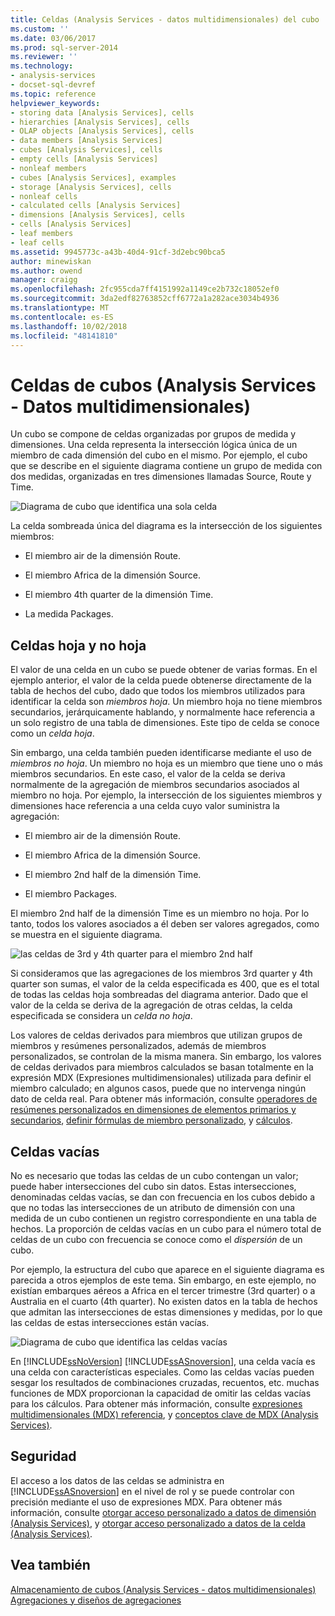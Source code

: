 ```yaml
---
title: Celdas (Analysis Services - datos multidimensionales) del cubo | Microsoft Docs
ms.custom: ''
ms.date: 03/06/2017
ms.prod: sql-server-2014
ms.reviewer: ''
ms.technology:
- analysis-services
- docset-sql-devref
ms.topic: reference
helpviewer_keywords:
- storing data [Analysis Services], cells
- hierarchies [Analysis Services], cells
- OLAP objects [Analysis Services], cells
- data members [Analysis Services]
- cubes [Analysis Services], cells
- empty cells [Analysis Services]
- nonleaf members
- cubes [Analysis Services], examples
- storage [Analysis Services], cells
- nonleaf cells
- calculated cells [Analysis Services]
- dimensions [Analysis Services], cells
- cells [Analysis Services]
- leaf members
- leaf cells
ms.assetid: 9945773c-a43b-40d4-91cf-3d2ebc90bca5
author: minewiskan
ms.author: owend
manager: craigg
ms.openlocfilehash: 2fc955cda7ff4151992a1149ce2b732c18052ef0
ms.sourcegitcommit: 3da2edf82763852cff6772a1a282ace3034b4936
ms.translationtype: MT
ms.contentlocale: es-ES
ms.lasthandoff: 10/02/2018
ms.locfileid: "48141810"
---
```

# <a name="cube-cells-analysis-services---multidimensional-data"></a>Celdas de cubos (Analysis Services - Datos multidimensionales)
  Un cubo se compone de celdas organizadas por grupos de medida y dimensiones. Una celda representa la intersección lógica única de un miembro de cada dimensión del cubo en el mismo. Por ejemplo, el cubo que se describe en el siguiente diagrama contiene un grupo de medida con dos medidas, organizadas en tres dimensiones llamadas Source, Route y Time.  
  
 ![Diagrama de cubo que identifica una sola celda](../../../2014/analysis-services/dev-guide/media/as-cubeintro5.gif "diagrama de cubo que identifica una sola celda")  
  
 La celda sombreada única del diagrama es la intersección de los siguientes miembros:  
  
-   El miembro air de la dimensión Route.  
  
-   El miembro Africa de la dimensión Source.  
  
-   El miembro 4th quarter de la dimensión Time.  
  
-   La medida Packages.  
  
## <a name="leaf-and-nonleaf-cells"></a>Celdas hoja y no hoja  
 El valor de una celda en un cubo se puede obtener de varias formas. En el ejemplo anterior, el valor de la celda puede obtenerse directamente de la tabla de hechos del cubo, dado que todos los miembros utilizados para identificar la celda son *miembros hoja*. Un miembro hoja no tiene miembros secundarios, jerárquicamente hablando, y normalmente hace referencia a un solo registro de una tabla de dimensiones. Este tipo de celda se conoce como un *celda hoja*.  
  
 Sin embargo, una celda también pueden identificarse mediante el uso de *miembros no hoja*. Un miembro no hoja es un miembro que tiene uno o más miembros secundarios. En este caso, el valor de la celda se deriva normalmente de la agregación de miembros secundarios asociados al miembro no hoja. Por ejemplo, la intersección de los siguientes miembros y dimensiones hace referencia a una celda cuyo valor suministra la agregación:  
  
-   El miembro air de la dimensión Route.  
  
-   El miembro Africa de la dimensión Source.  
  
-   El miembro 2nd half de la dimensión Time.  
  
-   El miembro Packages.  
  
 El miembro 2nd half de la dimensión Time es un miembro no hoja. Por lo tanto, todos los valores asociados a él deben ser valores agregados, como se muestra en el siguiente diagrama.  
  
 ![las celdas de 3rd y 4th quarter para el miembro 2nd half](../../../2014/analysis-services/dev-guide/media/as-cubeintro6.gif "las celdas de 3rd y 4th quarter para el miembro 2nd half")  
  
 Si consideramos que las agregaciones de los miembros 3rd quarter y 4th quarter son sumas, el valor de la celda especificada es 400, que es el total de todas las celdas hoja sombreadas del diagrama anterior. Dado que el valor de la celda se deriva de la agregación de otras celdas, la celda especificada se considera un *celda no hoja*.  
  
 Los valores de celdas derivados para miembros que utilizan grupos de miembros y resúmenes personalizados, además de miembros personalizados, se controlan de la misma manera. Sin embargo, los valores de celdas derivados para miembros calculados se basan totalmente en la expresión MDX (Expresiones multidimensionales) utilizada para definir el miembro calculado; en algunos casos, puede que no intervenga ningún dato de celda real. Para obtener más información, consulte [operadores de resúmenes personalizados en dimensiones de elementos primarios y secundarios](../multidimensional-models/parent-child-dimension-attributes-custom-rollup-operators.md), [definir fórmulas de miembro personalizado](../multidimensional-models/attribute-properties-define-custom-member-formulas.md), y [cálculos](../multidimensional-models-olap-logical-cube-objects/calculations.md).  
  
## <a name="empty-cells"></a>Celdas vacías  
 No es necesario que todas las celdas de un cubo contengan un valor; puede haber intersecciones del cubo sin datos. Estas intersecciones, denominadas celdas vacías, se dan con frecuencia en los cubos debido a que no todas las intersecciones de un atributo de dimensión con una medida de un cubo contienen un registro correspondiente en una tabla de hechos. La proporción de celdas vacías en un cubo para el número total de celdas de un cubo con frecuencia se conoce como el *dispersión* de un cubo.  
  
 Por ejemplo, la estructura del cubo que aparece en el siguiente diagrama es parecida a otros ejemplos de este tema. Sin embargo, en este ejemplo, no existían embarques aéreos a Africa en el tercer trimestre (3rd quarter) o a Australia en el cuarto (4th quarter). No existen datos en la tabla de hechos que admitan las intersecciones de estas dimensiones y medidas, por lo que las celdas de estas intersecciones están vacías.  
  
 ![Diagrama de cubo que identifica las celdas vacías](../../../2014/analysis-services/dev-guide/media/as-cubeintro7.gif "diagrama de cubo que identifica las celdas vacías")  
  
 En [!INCLUDE[ssNoVersion](../../includes/ssnoversion-md.md)] [!INCLUDE[ssASnoversion](../../includes/ssasnoversion-md.md)], una celda vacía es una celda con características especiales. Como las celdas vacías pueden sesgar los resultados de combinaciones cruzadas, recuentos, etc. muchas funciones de MDX proporcionan la capacidad de omitir las celdas vacías para los cálculos. Para obtener más información, consulte [expresiones multidimensionales &#40;MDX&#41; referencia](/sql/mdx/multidimensional-expressions-mdx-reference), y [conceptos clave de MDX &#40;Analysis Services&#41;](../multidimensional-models/key-concepts-in-mdx-analysis-services.md).  
  
## <a name="security"></a>Seguridad  
 El acceso a los datos de las celdas se administra en [!INCLUDE[ssASnoversion](../../includes/ssasnoversion-md.md)] en el nivel de rol y se puede controlar con precisión mediante el uso de expresiones MDX. Para obtener más información, consulte [otorgar acceso personalizado a datos de dimensión &#40;Analysis Services&#41;](../multidimensional-models/grant-custom-access-to-dimension-data-analysis-services.md), y [otorgar acceso personalizado a datos de la celda &#40;Analysis Services&#41;](../multidimensional-models/grant-custom-access-to-cell-data-analysis-services.md).  
  
## <a name="see-also"></a>Vea también  
 [Almacenamiento de cubos &#40;Analysis Services - datos multidimensionales&#41;](../multidimensional-models-olap-logical-cube-objects/cube-storage-analysis-services-multidimensional-data.md)   
 [Agregaciones y diseños de agregaciones](../multidimensional-models-olap-logical-cube-objects/aggregations-and-aggregation-designs.md)  
  
  
